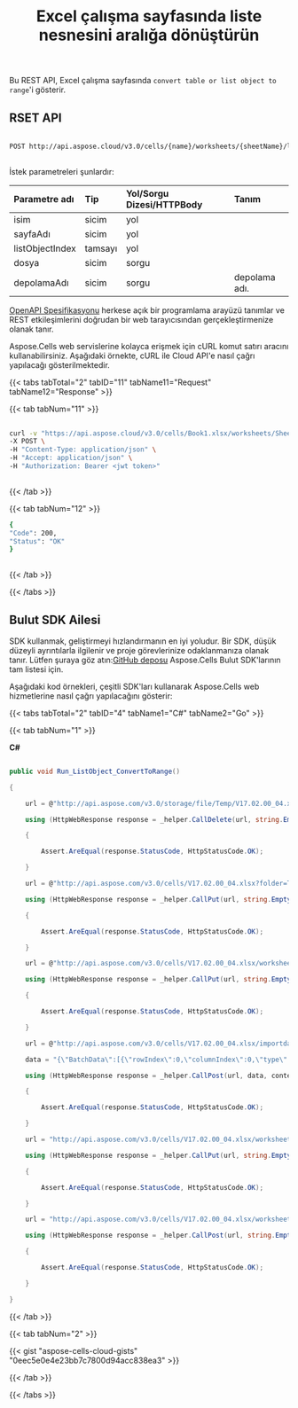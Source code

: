 ﻿---
title: Excel çalışma sayfasında liste nesnesini aralığa dönüştürün
second_title: Aspose.Cells Cloud Documen
linktitle: Dönüşüm
type: docs
url: /tr/list-objects/to-range/
aliases: [/convert-list-object-or-table-to-range/,/tables/to-range/]
keywords: Convert a list object(table) to range in an Excel worksheet
description: Aspose.Cells Cloud REST API, bir liste nesnesinin (tablonun) Excel çalışma sayfasındaki aralığa dönüştürülmesini destekler. SDK çeşitli geliştirme dillerini destekler. Bunlar arasında Android, C#, Go, Java, NodeJS, Perl, PHP, Python, Ruby ve Swift bulunur
weight: 30
---
Bu REST API, Excel çalışma sayfasında `convert table or list object to range`'i gösterir.
 
## RSET API
 
```bash
 
POST http://api.aspose.cloud/v3.0/cells/{name}/worksheets/{sheetName}/listobjects/{listObjectIndex}/ConvertToRange
 
```
 İstek parametreleri şunlardır:
 
| Parametre adı| Tip| Yol/Sorgu Dizesi/HTTPBody|Tanım|
|:- |:- |:- |:- |
| isim| sicim| yol||
| sayfaAdı| sicim| yol||
| listObjectIndex| tamsayı| yol||
| dosya| sicim| sorgu||
| depolamaAdı| sicim| sorgu| depolama adı.|
 
[OpenAPI Spesifikasyonu](https://apireference.aspose.cloud/cells/#/ListObjects/PostWorksheetListObjectConvertToRange) herkese açık bir programlama arayüzü tanımlar ve REST etkileşimlerini doğrudan bir web tarayıcısından gerçekleştirmenize olanak tanır.
 
Aspose.Cells web servislerine kolayca erişmek için cURL komut satırı aracını kullanabilirsiniz. Aşağıdaki örnekte, cURL ile Cloud API'e nasıl çağrı yapılacağı gösterilmektedir.
 
{{< tabs tabTotal="2" tabID="11" tabName11="Request" tabName12="Response" >}}
 
{{< tab tabNum="11" >}}
 
```bash
 
curl -v "https://api.aspose.cloud/v3.0/cells/Book1.xlsx/worksheets/Sheet1/listobjects/0/ConvertToRange" \
-X POST \
-H "Content-Type: application/json" \
-H "Accept: application/json" \
-H "Authorization: Bearer <jwt token>"
 
```
 
{{< /tab >}}
 
{{< tab tabNum="12" >}}
 
```bash
{
"Code": 200,
"Status": "OK"
}
 
```
 
{{< /tab >}}
 
{{< /tabs >}}
 
## Bulut SDK Ailesi
 
 SDK kullanmak, geliştirmeyi hızlandırmanın en iyi yoludur. Bir SDK, düşük düzeyli ayrıntılarla ilgilenir ve proje görevlerinize odaklanmanıza olanak tanır. Lütfen şuraya göz atın:[GitHub deposu](https://github.com/aspose-cells-cloud) Aspose.Cells Bulut SDK'larının tam listesi için.
 
Aşağıdaki kod örnekleri, çeşitli SDK'ları kullanarak Aspose.Cells web hizmetlerine nasıl çağrı yapılacağını gösterir:


{{< tabs tabTotal="2" tabID="4" tabName1="C#" tabName2="Go" >}}

{{< tab tabNum="1" >}}

**C#**

```csharp

public void Run_ListObject_ConvertToRange()

{

    url = @"http://api.aspose.com/v3.0/storage/file/Temp/V17.02.00_04.xlsx";

    using (HttpWebResponse response = _helper.CallDelete(url, string.Empty, contentType))

    {

        Assert.AreEqual(response.StatusCode, HttpStatusCode.OK);

    }

    url = @"http://api.aspose.com/v3.0/cells/V17.02.00_04.xlsx?folder=Temp";

    using (HttpWebResponse response = _helper.CallPut(url, string.Empty, contentType))

    {

        Assert.AreEqual(response.StatusCode, HttpStatusCode.OK);

    }

    url = @"http://api.aspose.com/v3.0/cells/V17.02.00_04.xlsx/worksheets/Sheet1?folder=Temp";

    using (HttpWebResponse response = _helper.CallPut(url, string.Empty, contentType))

    {

        Assert.AreEqual(response.StatusCode, HttpStatusCode.OK);

    }

    url = @"http://api.aspose.com/v3.0/cells/V17.02.00_04.xlsx/importdata?folder=Temp";

    data = "{\"BatchData\":[{\"rowIndex\":0,\"columnIndex\":0,\"type\":\"String\",\"value\":\"Sport\",\"style\":null},{\"rowIndex\":0,\"columnIndex\":1,\"type\":\"String\",\"value\":\"Year\",\"style\":null},{\"rowIndex\":0,\"columnIndex\":2,\"type\":\"String\",\"value\":\"Quarter\",\"style\":null},{\"rowIndex\":0,\"columnIndex\":3,\"type\":\"String\",\"value\":\"Sales\",\"style\":null},{\"rowIndex\":0,\"columnIndex\":4,\"type\":\"String\",\"value\":\"YearSales\",\"style\":null},{\"rowIndex\":1,\"columnIndex\":0,\"type\":\"String\",\"value\":\"Golf\",\"style\":null},{\"rowIndex\":2,\"columnIndex\":0,\"type\":\"String\",\"value\":\"Golf\",\"style\":null},{\"rowIndex\":3,\"columnIndex\":0,\"type\":\"String\",\"value\":\"Tennis\",\"style\":null},{\"rowIndex\":4,\"columnIndex\":0,\"type\":\"String\",\"value\":\"Tennis\",\"style\":null},{\"rowIndex\":5,\"columnIndex\":0,\"type\":\"String\",\"value\":\"Tennis\",\"style\":null},{\"rowIndex\":6,\"columnIndex\":0,\"type\":\"String\",\"value\":\"Tennis\",\"style\":null},{\"rowIndex\":7,\"columnIndex\":0,\"type\":\"String\",\"value\":\"Golf\",\"style\":null},{\"rowIndex\":1,\"columnIndex\":1,\"type\":\"int\",\"value\":\"2014\",\"style\":null},{\"rowIndex\":2,\"columnIndex\":1,\"type\":\"int\",\"value\":\"2014\",\"style\":null},{\"rowIndex\":3,\"columnIndex\":1,\"type\":\"int\",\"value\":\"2014\",\"style\":null},{\"rowIndex\":4,\"columnIndex\":1,\"type\":\"int\",\"value\":\"2013\",\"style\":null},{\"rowIndex\":5,\"columnIndex\":1,\"type\":\"int\",\"value\":\"2013\",\"style\":null},{\"rowIndex\":6,\"columnIndex\":1,\"type\":\"int\",\"value\":\"2013\",\"style\":null},{\"rowIndex\":7,\"columnIndex\":1,\"type\":\"int\",\"value\":\"2013\",\"style\":null},{\"rowIndex\":1,\"columnIndex\":2,\"type\":\"String\",\"value\":\"Qtr3\",\"style\":null},{\"rowIndex\":2,\"columnIndex\":2,\"type\":\"String\",\"value\":\"Qtr4\",\"style\":null},{\"rowIndex\":3,\"columnIndex\":2,\"type\":\"String\",\"value\":\"Qtr3\",\"style\":null},{\"rowIndex\":4,\"columnIndex\":2,\"type\":\"String\",\"value\":\"Qtr4\",\"style\":null},{\"rowIndex\":5,\"columnIndex\":2,\"type\":\"String\",\"value\":\"Qtr3\",\"style\":null},{\"rowIndex\":6,\"columnIndex\":2,\"type\":\"String\",\"value\":\"Qtr3\",\"style\":null},{\"rowIndex\":7,\"columnIndex\":2,\"type\":\"String\",\"value\":\"Qtr3\",\"style\":null},{\"rowIndex\":4,\"columnIndex\":3,\"type\":\"int\",\"value\":\"1500\",\"style\":null},{\"rowIndex\":2,\"columnIndex\":3,\"type\":\"int\",\"value\":\"2000\",\"style\":null},{\"rowIndex\":3,\"columnIndex\":3,\"type\":\"int\",\"value\":\"600\",\"style\":null},{\"rowIndex\":4,\"columnIndex\":3,\"type\":\"int\",\"value\":\"1500\",\"style\":null},{\"rowIndex\":5,\"columnIndex\":3,\"type\":\"int\",\"value\":\"4070\",\"style\":null},{\"rowIndex\":6,\"columnIndex\":3,\"type\":\"int\",\"value\":\"5000\",\"style\":null},{\"rowIndex\":7,\"columnIndex\":3,\"type\":\"int\",\"value\":\"6430\",\"style\":null},{\"rowIndex\":1,\"columnIndex\":4,\"type\":\"int\",\"value\":\"15000\",\"style\":null},{\"rowIndex\":2,\"columnIndex\":4,\"type\":\"int\",\"value\":\"20000\",\"style\":null},{\"rowIndex\":3,\"columnIndex\":4,\"type\":\"int\",\"value\":\"600\",\"style\":null},{\"rowIndex\":4,\"columnIndex\":4,\"type\":\"int\",\"value\":\"1500\",\"style\":null},{\"rowIndex\":5,\"columnIndex\":4,\"type\":\"int\",\"value\":\"4070\",\"style\":null},{\"rowIndex\":6,\"columnIndex\":4,\"type\":\"int\",\"value\":\"5000\",\"style\":null},{\"rowIndex\":7,\"columnIndex\":4,\"type\":\"int\",\"value\":\"6430\",\"style\":null}],\"DestinationWorksheet\":\"Sheet1\",\"IsInsert\":false}";

    using (HttpWebResponse response = _helper.CallPost(url, data, contentType))

    {

        Assert.AreEqual(response.StatusCode, HttpStatusCode.OK);

    }

    url = "http://api.aspose.com/v3.0/cells/V17.02.00_04.xlsx/worksheets/Sheet1/listobjects?startRow=0&startColumn=0&endRow=7&endColumn=4&hasHeaders=True&folder=Temp";

    using (HttpWebResponse response = _helper.CallPut(url, string.Empty, contentType))

    {

        Assert.AreEqual(response.StatusCode, HttpStatusCode.OK);

    }

    url = "http://api.aspose.com/v3.0/cells/V17.02.00_04.xlsx/worksheets/Sheet1/listobjects/0/ConvertToRange?folder=Temp";

    using (HttpWebResponse response = _helper.CallPost(url, string.Empty, contentType))

    {

        Assert.AreEqual(response.StatusCode, HttpStatusCode.OK);

    }

}

```

{{< /tab >}}

{{< tab tabNum="2" >}}

{{< gist "aspose-cells-cloud-gists" "0eec5e0e4e23bb7c7800d94acc838ea3" >}}

{{< /tab >}}

{{< /tabs >}}






